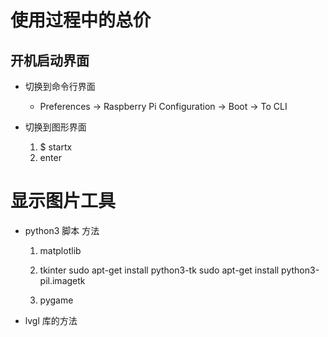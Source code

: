 # 使用过程中的总价

## 开机启动界面
* 切换到命令行界面
    * Preferences -> Raspberry Pi Configuration -> Boot -> To CLI

* 切换到图形界面
    1. $ startx
    2. enter

# 显示图片工具
* python3 脚本 方法
    1. matplotlib

    2. tkinter
        sudo apt-get install python3-tk
        sudo apt-get install python3-pil.imagetk
    3. pygame

* lvgl 库的方法
